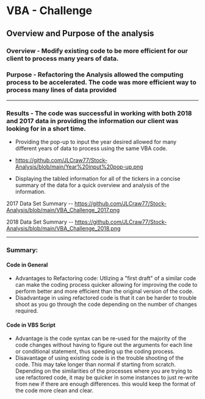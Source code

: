 # VBA - Challenge
## Overview and Purpose of the analysis
### Overview - Modify existing code to be more efficient for our client to process many years of data.
### Purpose - Refactoring the Analysis allowed the computing process to be accelerated.  The code was more efficient way to process many lines of data provided
---
### Results - The code was successful in working with both 2018 and 2017 data in providing the information our client was looking for in a short time.
- Providing the pop-up to input the year desired allowed for many different years of data to process using the same VBA code.
-   https://github.com/JLCraw77/Stock-Analysis/blob/main/Year%20input%20pop-up.png

- Displaying the tabled information for all of the tickers in a concise summary of the data for a quick overview and analysis of the information.

2017 Data Set Summary
-- https://github.com/JLCraw77/Stock-Analysis/blob/main/VBA_Challenge_2017.png 

2018 Data Set Summary
-- https://github.com/JLCraw77/Stock-Analysis/blob/main/VBA_Challenge_2018.png

---

### Summary:
#### Code in General
- Advantages to Refactoring code:  Utlizing a "first draft" of a similar code can make the coding process quicker allowing for improving the code to perform better and more efficient than the original version of the code.
- Disadvantage in using refactored code is that it can be harder to trouble shoot as you go through the code depending on the number of changes required.  

#### Code in VBS Script
- Advantage is the code syntax can be re-used for the majority of the code changes without having to figure out the arguments for each line or conditional statement, thus speeding up the coding process.
- Disavantage of using existing code is in the trouble shooting of the code.  This may take longer than normal if starting from scratch.  Depending on the similarities of the processes where you are trying to use refactored code, it may be quicker in some instances to just re-write from new if there are enough differences.  this would keep the format of the code more clean and clear.  
